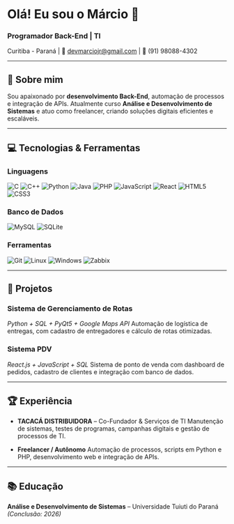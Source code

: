 # Olá! Eu sou o Márcio 👋

### Programador Back-End | TI
Curitiba - Paraná | 📧 [devmarciojr@gmail.com](mailto:devmarciojr@gmail.com) | 📱 (91) 98088-4302

---

## 🚀 Sobre mim
Sou apaixonado por **desenvolvimento Back-End**, automação de processos e integração de APIs. Atualmente curso **Análise e Desenvolvimento de Sistemas** e atuo como freelancer, criando soluções digitais eficientes e escaláveis.

---

## 💻 Tecnologias & Ferramentas

### Linguagens
![C](https://img.shields.io/badge/C-00599C?style=for-the-badge&logo=c&logoColor=white)
![C++](https://img.shields.io/badge/C%2B%2B-00599C?style=for-the-badge&logo=c%2B%2B&logoColor=white)
![Python](https://img.shields.io/badge/Python-3776AB?style=for-the-badge&logo=python&logoColor=white)
![Java](https://img.shields.io/badge/Java-007396?style=for-the-badge&logo=java&logoColor=white)
![PHP](https://img.shields.io/badge/PHP-777BB4?style=for-the-badge&logo=php&logoColor=white)
![JavaScript](https://img.shields.io/badge/JavaScript-F7DF1E?style=for-the-badge&logo=javascript&logoColor=black)
![React](https://img.shields.io/badge/React-61DAFB?style=for-the-badge&logo=react&logoColor=black)
![HTML5](https://img.shields.io/badge/HTML5-E34F26?style=for-the-badge&logo=html5&logoColor=white)
![CSS3](https://img.shields.io/badge/CSS3-1572B6?style=for-the-badge&logo=css3&logoColor=white)

### Banco de Dados
![MySQL](https://img.shields.io/badge/MySQL-4479A1?style=for-the-badge&logo=mysql&logoColor=white)
![SQLite](https://img.shields.io/badge/SQLite-003B57?style=for-the-badge&logo=sqlite&logoColor=white)

### Ferramentas
![Git](https://img.shields.io/badge/Git-F05032?style=for-the-badge&logo=git&logoColor=white)
![Linux](https://img.shields.io/badge/Linux-FCC624?style=for-the-badge&logo=linux&logoColor=black)
![Windows](https://img.shields.io/badge/Windows-0078D6?style=for-the-badge&logo=windows&logoColor=white)
![Zabbix](https://img.shields.io/badge/Zabbix-1C1C1C?style=for-the-badge&logo=zabbix&logoColor=white)

---

## 🌟 Projetos

### Sistema de Gerenciamento de Rotas
*Python + SQL + PyQt5 + Google Maps API*
Automação de logística de entregas, com cadastro de entregadores e cálculo de rotas otimizadas.

### Sistema PDV
*React.js + JavaScript + SQL*
Sistema de ponto de venda com dashboard de pedidos, cadastro de clientes e integração com banco de dados.

---

## 🏆 Experiência
- **TACACÁ DISTRIBUIDORA** – Co-Fundador & Serviços de TI
  Manutenção de sistemas, testes de programas, campanhas digitais e gestão de processos de TI.

- **Freelancer / Autônomo**
  Automação de processos, scripts em Python e PHP, desenvolvimento web e integração de APIs.

---

## 📚 Educação
**Análise e Desenvolvimento de Sistemas** – Universidade Tuiuti do Paraná *(Conclusão: 2026)*
